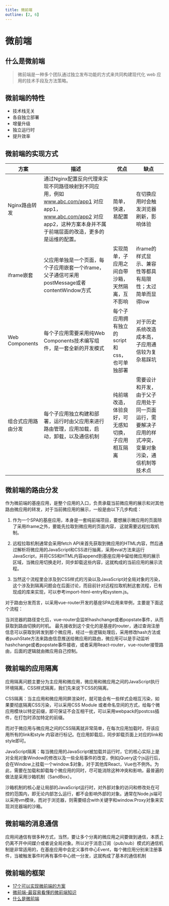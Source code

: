 ```yaml
---
title: 微前端
outline: [2, 6]
---
```


# 微前端

## 什么是微前端

> 微前端是一种多个团队通过独立发布功能的方式来共同构建现代化 web 应用的技术手段及方法策略。

## 微前端的特性

- 技术栈无关
- 各自独立部署
- 增量升级
- 独立运行时
- 提升效率

## 微前端的实现方式

| **方案**         | **描述**                                                                                                       | **优点**                      | **缺点**                                              |
|----------------|--------------------------------------------------------------------------------------------------------------|-----------------------------|-----------------------------------------------------|
| Nginx路由转发      | 通过Nginx配置反向代理来实现不同路径映射到不同应用，例如 www.abc.com/app1 对应app1， www.abc.com/app2 对应app2，这种方案本身并不属于前端层面的改造，更多的是运维的配置。 | 简单，快速，易配置                   | 在切换应用时会触发浏览器刷新，影响体验                                 |
| iframe嵌套       | 父应用单独是一个页面，每个子应用嵌套一个iframe，父子通信可采用postMessage或者contentWindow方式                                               | 实现简单，子应用之间自带沙箱，天然隔离，互不影响    | iframe的样式显示、兼容性等都具有局限性；太过简单而显得low                   |
| Web Components | 每个子应用需要采用纯Web Components技术编写组件，是一套全新的开发模式                                                                    | 每个子应用拥有独立的script和css，也可单独部署 | 对于历史系统改造成本高，子应用通信较为复杂易踩坑                            |
| 组合式应用路由分发      | 每个子应用独立构建和部署，运行时由父应用来进行路由管理，应用加载，启动，卸载，以及通信机制                                                                | 纯前端改造，体验良好，可无感知切换，子应用相互隔离   | 需要设计和开发，由于父子应用处于同一页面运行，需要解决子应用的样式冲突，变量对象污染，通信机制等技术点 |

## 微前端的路由分发

作为微前端的基座应用，是整个应用的入口，负责承载当前微应用的展示和对其他路由微应用的转发，对于当前微应用的展示，一般是由以下几步构成：

1. 作为一个SPA的基座应用，本身是一套纯前端项目，要想展示微应用的页面除了采用iframe之外，要能先拉取到微应用的页面内容， 这就需要远程拉取机制。

2. 远程拉取机制通常会采用fetch API来首先获取到微应用的HTML内容，然后通过解析将微应用的JavaScript和CSS进行抽离，采用eval方法来运行JavaScript，并将CSS和HTML内容append到基座应用中留给微应用的展示区域，当微应用切换走时，同步卸载这些内容，这就构成的当前应用的展示流程。

3. 当然这个流程里会涉及到CSS样式的污染以及JavaScript对全局对象的污染，这个涉及到隔离问题会在后面讨论，而目前针对远程拉取机制这套流程，已有现成的库来实现，可以参考import-html-entry和system.js。

对于路由分发而言，以采用vue-router开发的基座SPA应用来举例，主要是下面这个流程：

当浏览器的路径变化后，vue-router会监听hashchange或者popstate事件，从而获取到路由切换的时机。
最先接收到这个变化的是基座的router，通过查询注册信息可以获取到转发到那个微应用，经过一些逻辑处理后，采用修改hash方法或者pushState方法来路由信息推送给微应用的路由，微应用可以是手动监听hashchange或者popstate事件接收，或者采用React-router，vue-router接管路由，后面的逻辑就由微应用自己控制。

## 微前端的应用隔离

应用隔离问题主要分为主应用和微应用，微应用和微应用之间的JavaScript执行环境隔离，CSS样式隔离，我们先来说下CSS的隔离。

CSS隔离：当主应用和微应用同屏渲染时，就可能会有一些样式会相互污染，如果要彻底隔离CSS污染，可以采用CSS Module 或者命名空间的方式，给每个微应用模块以特定前缀，即可保证不会互相干扰，可以采用webpack的postcss插件，在打包时添加特定的前缀。

而对于微应用与微应用之间的CSS隔离就非常简单，在每次应用加载时，将该应用所有的link和style 内容进行标记。在应用卸载后，同步卸载页面上对应的link和style即可。

JavaScript隔离：每当微应用的JavaScript被加载并运行时，它的核心实际上是对全局对象Window的修改以及一些全局事件的改变，例如jQuery这个js运行后，会在Window上挂载一个window.$对象，对于其他库React，Vue也不例外。为此，需要在加载和卸载每个微应用的同时，尽可能消除这种冲突和影响，最普遍的做法是采用沙箱机制（SandBox）。

沙箱机制的核心是让局部的JavaScript运行时，对外部对象的访问和修改处在可控的范围内，即无论内部怎么运行，都不会影响外部的对象。通常在Node.js端可以采用vm模块，而对于浏览器，则需要结合with关键字和window.Proxy对象来实现浏览器端的沙箱。

## 微前端的消息通信

应用间通信有很多种方式，当然，要让多个分离的微应用之间要做到通信，本质上仍离不开中间媒介或者说全局对象。所以对于消息订阅（pub/sub）模式的通信机制是非常适用的，在基座应用中会定义事件中心Event，每个微应用分别来注册事件，当被触发事件时再有事件中心统一分发，这就构成了基本的通信机制

## 微前端的框架

- [17个可以实现微前端的方案](https://www.jianshu.com/p/0ac8e1a666cf)
- [微前端-最容易看懂的微前端知识](https://www.jianshu.com/p/5576598993c6)
- [什么是微前端](https://blog.csdn.net/huangpb123/article/details/123215785)
